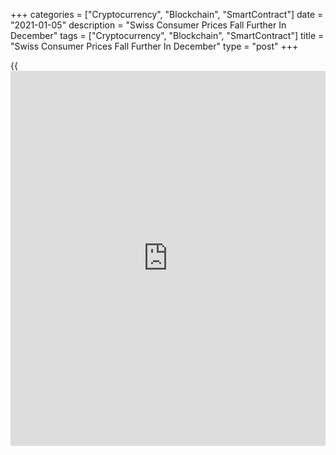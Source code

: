 +++
categories = ["Cryptocurrency", "Blockchain", "SmartContract"]
date = "2021-01-05"
description = "Swiss Consumer Prices Fall Further In December"
tags = ["Cryptocurrency", "Blockchain", "SmartContract"]
title = "Swiss Consumer Prices Fall Further In December"
type = "post"
+++

{{<iframe id="large-banner" src="https://www.bounty.group/#slide=23.0" width="100%" height="600" scrolling="no" style="border: 0px solid rgb(216, 221, 230); border-radius: 3px;">}}

Switzerland's consumer prices declined further in December, data from
the Federal Statistical Office showed on Tuesday.

The consumer price index decreased 0.8 percent year-on-year in December,
following a 0.7 percent fall in November. Economists had expected a 0.7
percent fall.

On a monthly basis, consumer prices fell 0.1 percent in December,
following a 0.2 percent decline in the preceding month. This was in line
with economists' expectation.

Prices for international holiday packages, petroleum products, flight
charges declined in November.

Meanwhile, prices for housing rentals and new cars increased.

The core CPI fell 0.4 percent annually in December and declined 0.1
percent from the previous month.

The EU measure of harmonized index of consumer prices rose 0.1 percent
monthly in December and declined 1.0 percent from the previous year.

For comments and feedback [contact](https://www.playgroundfx.com/contact/): editorial@rtt[news](https://www.letsplayfx.com/blog/forex-news-website/).com

[Economic News][1]

 **What parts of the world are seeing the best (and worst) economic
performances lately? Click[here][2] to check out our [Econ Scorecard][2]
and find out! See up-to-the-moment [ranking](https://www.playgroundfx.com/blog/crypto-exchange-ranking/)s for the best and worst
performers in [GDP][3], [unemployment rate][4], [inflation][5] and much
more.**

   1. www.rtt[news](https://www.letsplayfx.com/blog/forex-news-website/).com/Content/EconomicNews.aspx
   2. www.rtt[news](https://www.letsplayfx.com/blog/forex-news-website/).com/economic-scorecard/world-rank/unemployment-rate/highest-performance.aspx
   3. www.rtt[news](https://www.letsplayfx.com/blog/forex-news-website/).com/economic-scorecard/world-rank/GDP/highest-performance.aspx
   4. www.rtt[news](https://www.letsplayfx.com/blog/forex-news-website/).com/economic-scorecard/world-rank/unemployment-rate/lowest-performance.aspx
   5. www.rtt[news](https://www.letsplayfx.com/blog/forex-news-website/).com/economic-scorecard/world-rank/CPI/highest-performance.aspx